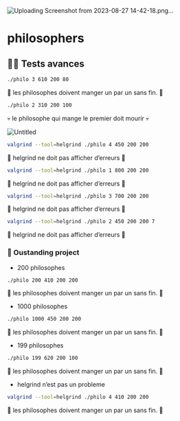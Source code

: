 
![Uploading Screenshot from 2023-08-27 14-42-18.png…]()

# philosophers

## 🧙‍♂️ Tests avances

```bash
./philo 3 610 200 80
```

🍝 les philosophes doivent manger un par un sans fin. 🍝

```bash
./philo 2 310 200 100
```

💀 le philosophe qui mange le premier doit mourir 💀

![Untitled](https://s3-us-west-2.amazonaws.com/secure.notion-static.com/5fc7501f-7ec7-468a-962d-47a58dcc8b5d/Untitled.png)

```bash
valgrind --tool=helgrind ./philo 4 450 200 200
```

👹 helgrind ne doit pas afficher d’erreurs 👹

```bash
valgrind --tool=helgrind ./philo 1 800 200 200
```

👹 helgrind ne doit pas afficher d’erreurs 👹

```bash
valgrind --tool=helgrind ./philo 3 700 200 200
```

👹 helgrind ne doit pas afficher d’erreurs 👹

```bash
valgrind --tool=helgrind ./philo 2 450 200 200 7
```

👹 helgrind ne doit pas afficher d’erreurs 👹

### 🤩 Oustanding project

- 200 philosophes

```bash
./philo 200 410 200 200
```

🍝 les philosophes doivent manger un par un sans fin. 🍝

- 1000 philosophes

```bash
./philo 1000 450 200 200
```

🍝 les philosophes doivent manger un par un sans fin. 🍝

- 199 philosophes

```bash
./philo 199 620 200 100
```

🍝 les philosophes doivent manger un par un sans fin. 🍝

- helgrind n’est pas un probleme

```bash
valgrind --tool=helgrind ./philo 4 410 200 200
```

🍝 les philosophes doivent manger un par un sans fin. 🍝
